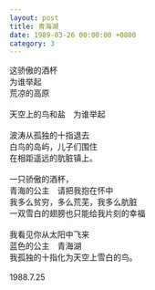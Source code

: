 ```yaml
---
layout: post
title: 青海湖
date: 1989-03-26 00:00:00 +0800
category: 3
---
```


这骄傲的酒杯<br>
为谁举起<br>
荒凉的高原<br>
<br>
天空上的鸟和盐　为谁举起<br>
<br>
波涛从孤独的十指退去<br>
白鸟的岛屿，儿子们围住<br>
在相距遥远的肮脏镇上。<br>
<br>
一只骄傲的酒杯，<br>
青海的公主　请把我抱在怀中<br>
我多么贫穷，多么荒芜，我多么肮脏<br>
一双雪白的翅膀也只能给我片刻的幸福<br>
<br>
我看见你从太阳中飞来<br>
蓝色的公主　青海湖<br>
我孤独的十指化为天空上雪白的鸟。<br>
<br>
1988.7.25
